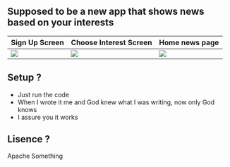 ## Supposed to be a new app that shows news based on your interests

Sign Up Screen | Choose Interest Screen | Home news page |
------------ | ------------- | ------------------------------------------- |
![](https://i.imgur.com/dFQc4y6.png) | ![](https://i.imgur.com/c8vj6x7.png) | ![](https://i.imgur.com/MDYvVzc.png) |


## Setup ?
- Just run the code
- When I wrote it me and God knew what I was writing, now only God knows
- I assure you it works


## Lisence ?
Apache Something
